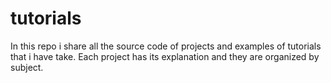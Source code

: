 # tutorials
In this repo i share all the source code of projects and examples of tutorials that i have take. Each project has its explanation and they are organized by subject.

